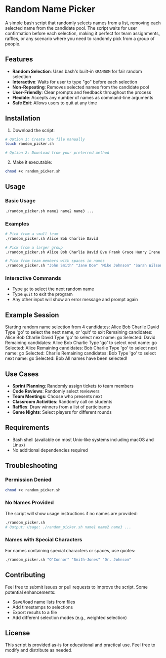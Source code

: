 # Random Name Picker

A simple bash script that randomly selects names from a list, removing each selected name from the candidate pool. The script waits for user confirmation before each selection, making it perfect for team assignments, raffles, or any scenario where you need to randomly pick from a group of people.

## Features

- **Random Selection**: Uses bash's built-in `$RANDOM` for fair random selection
- **Interactive**: Waits for user to type "go" before each selection
- **Non-Repeating**: Removes selected names from the candidate pool
- **User-Friendly**: Clear prompts and feedback throughout the process
- **Flexible**: Accepts any number of names as command-line arguments
- **Safe Exit**: Allows users to quit at any time

## Installation

1. Download the script:
```bash
# Option 1: Create the file manually
touch random_picker.sh

# Option 2: Download from your preferred method
```

2. Make it executable:
```bash
chmod +x random_picker.sh
```

## Usage

### Basic Usage
```bash
./random_picker.sh name1 name2 name3 ...
```

### Examples
```bash
# Pick from a small team
./random_picker.sh Alice Bob Charlie David

# Pick from a larger group
./random_picker.sh Alice Bob Charlie David Eve Frank Grace Henry Irene Jack

# Pick from team members with spaces in names
./random_picker.sh "John Smith" "Jane Doe" "Mike Johnson" "Sarah Wilson"
```

### Interactive Commands
- Type `go` to select the next random name
- Type `quit` to exit the program
- Any other input will show an error message and prompt again

## Example Session

Starting random name selection from 4 candidates:
Alice Bob Charlie David
Type 'go' to select the next name, or 'quit' to exit
Remaining candidates: Alice Bob Charlie David
Type 'go' to select next name: go
Selected: David
Remaining candidates: Alice Bob Charlie
Type 'go' to select next name: go
Selected: Alice
Remaining candidates: Bob Charlie
Type 'go' to select next name: go
Selected: Charlie
Remaining candidates: Bob
Type 'go' to select next name: go
Selected: Bob
All names have been selected!

## Use Cases

- **Sprint Planning**: Randomly assign tickets to team members
- **Code Reviews**: Randomly select reviewers
- **Team Meetings**: Choose who presents next
- **Classroom Activities**: Randomly call on students
- **Raffles**: Draw winners from a list of participants
- **Game Nights**: Select players for different rounds

## Requirements

- Bash shell (available on most Unix-like systems including macOS and Linux)
- No additional dependencies required

## Troubleshooting

### Permission Denied
```bash
chmod +x random_picker.sh
```

### No Names Provided
The script will show usage instructions if no names are provided:
```bash
./random_picker.sh
# Output: Usage: ./random_picker.sh name1 name2 name3 ...
```

### Names with Special Characters
For names containing special characters or spaces, use quotes:
```bash
./random_picker.sh "O'Connor" "Smith-Jones" "Dr. Johnson"
```

## Contributing

Feel free to submit issues or pull requests to improve the script. Some potential enhancements:
- Save/load name lists from files
- Add timestamps to selections
- Export results to a file
- Add different selection modes (e.g., weighted selection)

## License

This script is provided as-is for educational and practical use. Feel free to modify and distribute as needed.